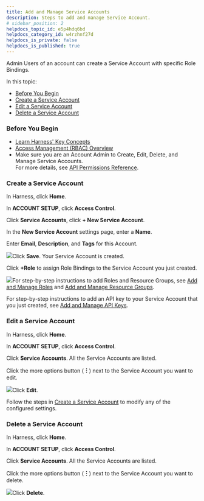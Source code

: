 ```yaml
---
title: Add and Manage Service Accounts
description: Steps to add and manage Service Account.
# sidebar_position: 2
helpdocs_topic_id: e5p4hdq6bd
helpdocs_category_id: w4rzhnf27d
helpdocs_is_private: false
helpdocs_is_published: true
---
```


Admin Users of an account can create a Service Account with specific Role Bindings.

In this topic:

* [Before You Begin](https://ngdocs.harness.io/article/e5p4hdq6bd-add-and-manage-service-account#before_you_begin)
* [Create a Service Account](https://ngdocs.harness.io/article/e5p4hdq6bd-add-and-manage-service-account#create_a_service_account)
* [Edit a Service Account](https://ngdocs.harness.io/article/e5p4hdq6bd-add-and-manage-service-account#edit_a_service_account)
* [Delete a Service Account](https://ngdocs.harness.io/article/e5p4hdq6bd-add-and-manage-service-account#delete_a_service_account)

### Before You Begin

* [Learn Harness' Key Concepts](https://ngdocs.harness.io/article/hv2758ro4e-learn-harness-key-concepts)
* [Access Management (RBAC) Overview](https://ngdocs.harness.io/article/vz5cq0nfg2-rbac-in-harness)
* Make sure you are an Account Admin to Create, Edit, Delete, and Manage Service Accounts.  
For more details, see [API Permissions Reference](/article/bhkc68vy9c).

### Create a Service Account

In Harness, click **Home**.

In **ACCOUNT SETUP**, click **Access Control**.

Click **Service Accounts**, click **+ New Service Account**.

In the **New Service Account** settings page, enter a **Name**.

Enter **Email**, **Description**, and **Tags** for this Account.

![](https://files.helpdocs.io/i5nl071jo5/articles/e5p4hdq6bd/1625818310990/screenshot-2021-07-09-at-10-42-42-am.png)Click **Save**. Your Service Account is created.

Click **+Role** to assign Role Bindings to the Service Account you just created.

![](https://files.helpdocs.io/i5nl071jo5/articles/e5p4hdq6bd/1625818596789/screenshot-2021-07-09-at-1-45-32-pm.png)For step-by-step instructions to add Roles and Resource Groups, see [Add and Manage Roles](/article/tsons9mu0v) and [Add and Manage Resource Groups](/article/yp4xj36xro).

For step-by-step instructions to add an API key to your Service Account that you just created, see [Add and Manage API Keys](/article/tdoad7xrh9).

### Edit a Service Account

In Harness, click **Home**.

In **ACCOUNT SETUP**, click **Access Control**.

Click **Service Accounts**. All the Service Accounts are listed.

Click the more options button (**︙**) next to the Service Account you want to edit.

![](https://files.helpdocs.io/i5nl071jo5/articles/e5p4hdq6bd/1625821813250/screenshot-2021-07-09-at-2-39-25-pm.png)Click **Edit**.

Follow the steps in [Create a Service Account](https://ngdocs.harness.io/article/e5p4hdq6bd-add-and-manage-service-account#create_a_service_account) to modify any of the configured settings.

### Delete a Service Account

In Harness, click **Home**.

In **ACCOUNT SETUP**, click **Access Control**.

Click **Service Accounts**. All the Service Accounts are listed.

Click the more options button (**︙**) next to the Service Account you want to delete.

![](https://files.helpdocs.io/i5nl071jo5/articles/e5p4hdq6bd/1625822267624/screenshot-2021-07-09-at-2-46-36-pm.png)Click **Delete**.

